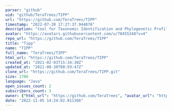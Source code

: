 ```yaml
---
parser: "github"
uid: "github/TeraTrees/TIPP"
url: "https://github.com/TeraTrees/TIPP"
timestamp: "2022-07-20 17:27:37.944876"
description: "tool for Taxonomic Identification and Phylogenetic Profiling"
avatar: "https://avatars.githubusercontent.com/u/78455348?v=4"
repo_url: "https://github.com/TeraTrees/TIPP"
title: "Tipp"
name: "TIPP"
full_name: "TeraTrees/TIPP"
html_url: "https://github.com/TeraTrees/TIPP"
created_at: "2021-02-03T15:34:30Z"
updated_at: "2021-08-30T00:59:47Z"
clone_url: "https://github.com/TeraTrees/TIPP.git"
size: 1706
language: "Java"
open_issues_count: 2
subscribers_count: 3
owner: {"html_url": "https://github.com/TeraTrees", "avatar_url": "https://avatars.githubusercontent.com/u/78455348?v=4", "login": "TeraTrees", "type": "Organization"}
date: "2022-11-05 14:24:02.011366"
---
```

